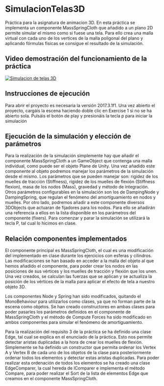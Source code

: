 # SimulacionTelas3D

Práctica para la asignatura de animacion 3D. En esta práctica se implementa un componente MassSpringCloth que añadido a un plano 2D permite simular el mismo como si fuese una tela. Para ello crea una malla virtual con cada uno de los vertices de la malla poligonal del plano y aplicando fórmulas fisicas se consigue el resultado de la simulación.

## Video demostración del funcionamiento de la práctica
[![Simulacion de telas 3D](https://img.youtube.com/vi/zsRLAmJmw5s/0.jpg)](https://www.youtube.com/watch?v=zsRLAmJmw5s "Simulación de telas 3D")

## Instrucciones de ejecución
Para abrir el proyecto es necesaria la versión 2017.3.1f1. Una vez abierto el proyecto, cargáis la escena haciendo doble clic en Exercise 1 si no se ha abierto sola. Pulsáis el botón de play y presionáis la tecla p para iniciar la simulación

## Ejecución de la simulación y elección de parámetros

Para la realización de la simulación simplemente hay que añadir el componente
MassSpringCloth a un GameObject que contenga una malla individual, como puede ser el objeto
Plane de Unity. Una vez añadido este componente al objeto podremos manejar los parámetros
de la simulación desde el mismo. Los parámetros que se pueden manejar son: rigidez de los
muelles de tracción (Stiffness), rigidez de los muelles de flexión (Stiffness flexion), masa de los
nodos (Mass), gravedad y método de integración. Otros parámetros configurables en la
simulación son los de DampingNode y DampingSpring, que regulan el fenómeno del
amortiguamiento en nodos y muelles. Por otro lado, podremos añadir a este componente
diversos 3DObjects que actuaran de fijadores para los nodos. Para ello se añadirán una
referencia a ellos en la lista disponible en los parámetros del componente (fixers). Para
comenzar y parar la simulación se utilizará la tecla P, tal cual lo hicimos en clase.

## Relación componentes implementados

El componente principal es MassSpringCloth, el cual es una modificación del implementado en
clase durante los ejercicios con esferas y cilindros. Las modificaciones se han basado en
acceder a la malla del objeto al que hemos añadido el componente, para poder crear los nodos
en las posiciones de sus vértices y los muelles de tracción y flexión que los unen. Una vez
creados, se calculan las fuerzas que se aplican y se actualiza la posición de los vértices de la
malla para aplicar el efecto de tela a nuestro objeto 3D.

Los componentes Node y Spring han sido modificados, quitando el MonoBehaviour para
utilizarlos como clases, ya que no forman parte de la escena como objetos. Se han creado
constructores en ambas clases para poder pasarles los parámetros definidos en el componente
de MassSpringCloth y el método de Compute Forces ha sido modificado en ambos
componentes para simular el fenómeno de amortiguamiento.

Para la realización del requisito 3 de la práctica se ha definido una clase Edge, tal cual se
explica en el enunciado de la práctica. Esto nos permite detectar aristas duplicadas a la hora de
crear los muelles de flexión. Simplemente se ha definido un constructor que permita ordenar
los Vertex A y Vertex B de cada uno de los objetos de la clase para posteriormente ordenar
todos los elementos y detectar estas aristas duplicadas. Para poder realizar esta ordenación de
todos los elementos se ha creado una clase EdgeComparer, la cual hereda de IComparer e
implementa el método Compare, para poder realizar el Sort de la lista de elementos Edge que
creamos en el componente MassSpringCloth.


